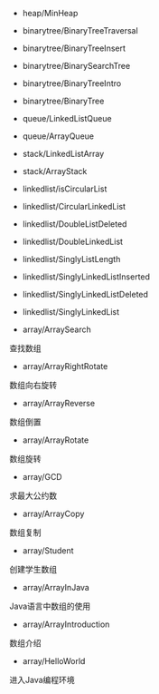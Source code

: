 * heap/MinHeap


* binarytree/BinaryTreeTraversal


* binarytree/BinaryTreeInsert


* binarytree/BinarySearchTree


* binarytree/BinaryTreeIntro


* binarytree/BinaryTree


* queue/LinkedListQueue


* queue/ArrayQueue


* stack/LinkedListArray


* stack/ArrayStack


* linkedlist/isCircularList


* linkedlist/CircularLinkedList


* linkedlist/DoubleListDeleted


* linkedlist/DoubleLinkedList


* linkedlist/SinglyListLength


* linkedlist/SinglyLinkedListInserted


* linkedlist/SinglyLinkedListDeleted


* linkedlist/SinglyLinkedList


* array/ArraySearch

查找数组

* array/ArrayRightRotate

数组向右旋转

* array/ArrayReverse

数组倒置

* array/ArrayRotate

数组旋转

* array/GCD

求最大公约数

* array/ArrayCopy

数组复制

* array/Student

创建学生数组

* array/ArrayInJava

Java语言中数组的使用

* array/ArrayIntroduction

数组介绍

* array/HelloWorld

进入Java编程环境

